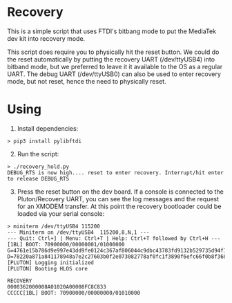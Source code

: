# Recovery

This is a simple script that uses FTDI's bitbang mode to put the MediaTek dev kit into recovery mode.

This script does require you to physically hit the reset button. We could do the reset automatically by putting the recovery UART (/dev/ttyUSB4) into bitband mode, but we preferred to leave it it available to the OS as a regular UART. The debug UART (/dev/ttyUSB0) can also be used to enter recovery mode, but not reset, hence the need to physically reset.

# Using

1. Install dependencies:

```
> pip3 install pylibftdi
```

2. Run the script:

```
> ./recovery_hold.py
DEBUG_RTS is now high.... reset to enter recovery. Interrupt/hit enter to release DEBUG_RTS
```

3. Press the reset button on the dev board. If a console is connected to the Pluton/Recovery UART, you can see the log messages and the request for an XMODEM transfer. At this point the recovery bootloader could be loaded via your serial console:

```
> miniterm /dev/ttyUSB4 115200
--- Miniterm on /dev/ttyUSB4  115200,8,N,1 ---
--- Quit: Ctrl+] | Menu: Ctrl+T | Help: Ctrl+T followed by Ctrl+H ---
[1BL] BOOT: 70900000/00000001/01000000
G=4761e15b786d9e997e43dd9fe0124c367af806044c9dbc43783fd9132b529735d94f17509e6749db8c6f61414a2ba47cc6066efde63d91cd556583f170fe178f
D=78220a871a841178948a7e2c27603b0f2e073082778af0fc1f3890f6efc66f0b8f368520c0cfaf5831a7d6873fbb3ed10a00b299ca4a7a5b5410e30bcfb8a0d9,N=2420a197b6bd4565a9e974c848c4f157a857fd4c7d9bcbfb7337d45b07937add
[PLUTON] Logging initialized
[PLUTON] Booting HLOS core

RECOVERY
0000362000008A01020A00008FC8C833
CCCCC[1BL] BOOT: 70900000/00000000/01010000
```

